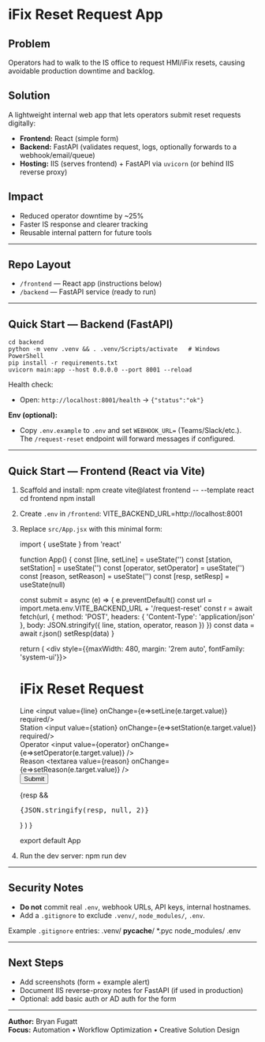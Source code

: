 # iFix Reset Request App

##  Problem
Operators had to walk to the IS office to request HMI/iFix resets, causing avoidable production downtime and backlog.

##  Solution
A lightweight internal web app that lets operators submit reset requests digitally:
- **Frontend:** React (simple form)
- **Backend:** FastAPI (validates request, logs, optionally forwards to a webhook/email/queue)
- **Hosting:** IIS (serves frontend) + FastAPI via `uvicorn` (or behind IIS reverse proxy)

##  Impact
- Reduced operator downtime by ~25%
- Faster IS response and clearer tracking
- Reusable internal pattern for future tools

---

##  Repo Layout
- `/frontend` — React app (instructions below)
- `/backend` — FastAPI service (ready to run)

---

##  Quick Start — Backend (FastAPI)
    cd backend
    python -m venv .venv && . .venv/Scripts/activate   # Windows PowerShell
    pip install -r requirements.txt
    uvicorn main:app --host 0.0.0.0 --port 8001 --reload

Health check:
- Open: `http://localhost:8001/health` → `{"status":"ok"}`

**Env (optional):**
- Copy `.env.example` to `.env` and set `WEBHOOK_URL=` (Teams/Slack/etc.).  
  The `/request-reset` endpoint will forward messages if configured.

---

##  Quick Start — Frontend (React via Vite)
1) Scaffold and install:
    npm create vite@latest frontend -- --template react
    cd frontend
    npm install

2) Create `.env` in `/frontend`:
    VITE_BACKEND_URL=http://localhost:8001

3) Replace `src/App.jsx` with this minimal form:

    import { useState } from 'react'

    function App() {
      const [line, setLine] = useState('')
      const [station, setStation] = useState('')
      const [operator, setOperator] = useState('')
      const [reason, setReason] = useState('')
      const [resp, setResp] = useState(null)

      const submit = async (e) => {
        e.preventDefault()
        const url = import.meta.env.VITE_BACKEND_URL + '/request-reset'
        const r = await fetch(url, {
          method: 'POST',
          headers: { 'Content-Type': 'application/json' },
          body: JSON.stringify({ line, station, operator, reason })
        })
        const data = await r.json()
        setResp(data)
      }

      return (
        <div style={{maxWidth: 480, margin: '2rem auto', fontFamily: 'system-ui'}}>
          <h1>iFix Reset Request</h1>
          <form onSubmit={submit}>
            <label>Line
              <input value={line} onChange={e=>setLine(e.target.value)} required/>
            </label><br/>
            <label>Station
              <input value={station} onChange={e=>setStation(e.target.value)} required/>
            </label><br/>
            <label>Operator
              <input value={operator} onChange={e=>setOperator(e.target.value)} />
            </label><br/>
            <label>Reason
              <textarea value={reason} onChange={e=>setReason(e.target.value)} />
            </label><br/>
            <button type="submit">Submit</button>
          </form>
          {resp && <pre>{JSON.stringify(resp, null, 2)}</pre>}
        </div>
      )
    }

    export default App

4) Run the dev server:
    npm run dev

---

## Security Notes
- **Do not** commit real `.env`, webhook URLs, API keys, internal hostnames.
- Add a `.gitignore` to exclude `.venv/`, `node_modules/`, `.env`.

Example `.gitignore` entries:
    .venv/
    __pycache__/
    *.pyc
    node_modules/
    .env

---

## Next Steps
- Add screenshots (form + example alert)
- Document IIS reverse-proxy notes for FastAPI (if used in production)
- Optional: add basic auth or AD auth for the form

---

**Author:** Bryan Fugatt  
**Focus:** Automation • Workflow Optimization • Creative Solution Design
